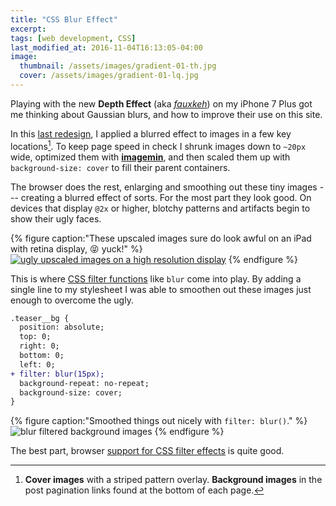 ```yaml
---
title: "CSS Blur Effect"
excerpt:
tags: [web development, CSS]
last_modified_at: 2016-11-04T16:13:05-04:00
image:
  thumbnail: /assets/images/gradient-01-th.jpg
  cover: /assets/images/gradient-01-lq.jpg
---
```


Playing with the new **Depth Effect** (aka [*fauxkeh*](https://www.instagram.com/explore/tags/fauxkeh/)) on my iPhone 7 Plus got me thinking about Gaussian blurs, and how to improve their use on this site.

In this [last redesign](https://github.com/mmistakes/made-mistakes-jekyll/tree/11.0.0), I applied a blurred effect to images in a few key locations[^locations]. To keep page speed in check I shrunk images down to `~20px` wide, optimized them with [**imagemin**](https://github.com/imagemin/imagemin), and then scaled them up with `background-size: cover` to fill their parent containers.

The browser does the rest, enlarging and smoothing out these tiny images --- creating a blurred effect of sorts. For the most part they look good. On devices that display `@2x` or higher, blotchy patterns and artifacts begin to show their ugly faces.

{% figure caption:"These upscaled images sure do look awful on an iPad with retina display, :stuck_out_tongue_closed_eyes: yuck!" %}
[![ugly upscaled images on a high resolution display](/assets/images/mm-upscaled-image-blur-ipad-1124.jpg)](/assets/images/mm-upscaled-image-blur-ipad.jpg)
{% endfigure %}

This is where [CSS filter functions](https://css-tricks.com/almanac/properties/f/filter/) like `blur` come into play. By adding a single line to my stylesheet I was able to smoothen out these images just enough to overcome the ugly.

```diff
.teaser__bg {
  position: absolute;
  top: 0;
  right: 0;
  bottom: 0;
  left: 0;
+ filter: blur(15px);
  background-repeat: no-repeat;
  background-size: cover;
}
```

{% figure caption:"Smoothed things out nicely with `filter: blur()`." %}
![blur filtered background images](/assets/images/mm-image-filter-blur-ipad-1124.jpg)
{% endfigure %}

The best part, browser [support for CSS filter effects](http://caniuse.com/#search=filter) is quite good.

[^locations]: **Cover images** with a striped pattern overlay. **Background images** in the post pagination links found at the bottom of each page.
